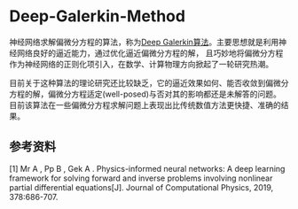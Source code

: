 # Deep-Galerkin-Method
神经网络求解偏微分方程的算法，称为[Deep Galerkin算法](docs/introduction.ipynb)。主要思想就是利用神经网络良好的逼近能力，通过优化逼近偏微分方程的解，
且巧妙地将偏微分方程作为神经网络的正则化项引入，在数学、计算物理方向掀起了一轮研究热潮。

目前关于这种算法的理论研究还比较缺乏，它的逼近效果如何、能否收敛到偏微分方程的解，偏微分方程适定(well-posed)与否对其的影响都还是未解答的问题。
目前该算法在一些偏微分方程求解问题上表现出比传统数值方法更快捷、准确的结果。

## 参考资料
[1] Mr A , Pp B , Gek A . Physics-informed neural networks: A deep learning framework for solving forward and inverse problems involving nonlinear partial differential equations[J]. Journal of Computational Physics, 2019, 378:686-707.


